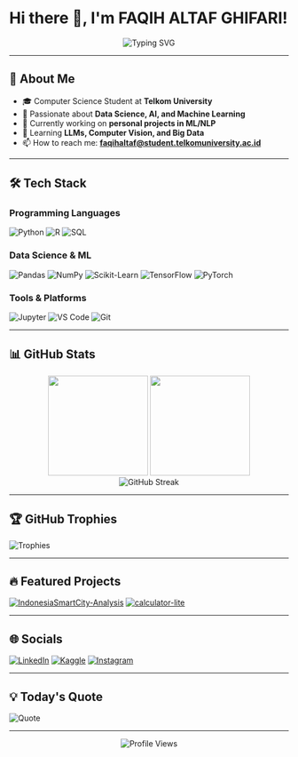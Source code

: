 # Hi there 👋, I'm FAQIH ALTAF GHIFARI!

<div align="center">
  <img src="https://readme-typing-svg.demolab.com?font=Fira+Code&pause=1000&color=FF7F50&width=435&lines=Data+Science+Enthusiast;AI%2FML+Learner;Python+Lover;Curious+Mind" alt="Typing SVG" />
</div>

---

## 🚀 About Me
- 🎓 Computer Science Student at **Telkom University**
- 🧠 Passionate about **Data Science, AI, and Machine Learning**
- 🔭 Currently working on **personal projects in ML/NLP**
- 🌱 Learning **LLMs, Computer Vision, and Big Data**
- 📫 How to reach me: **faqihaltaf@student.telkomuniversity.ac.id**

---

## 🛠️ Tech Stack
### Programming Languages
![Python](https://img.shields.io/badge/Python-3776AB?style=for-the-badge&logo=python&logoColor=white)
![R](https://img.shields.io/badge/R-276DC3?style=for-the-badge&logo=r&logoColor=white)
![SQL](https://img.shields.io/badge/SQL-4479A1?style=for-the-badge&logo=postgresql&logoColor=white)

### Data Science & ML
![Pandas](https://img.shields.io/badge/Pandas-150458?style=for-the-badge&logo=pandas&logoColor=white)
![NumPy](https://img.shields.io/badge/Numpy-013243?style=for-the-badge&logo=numpy&logoColor=white)
![Scikit-Learn](https://img.shields.io/badge/scikit--learn-F7931E?style=for-the-badge&logo=scikit-learn&logoColor=white)
![TensorFlow](https://img.shields.io/badge/TensorFlow-FF6F00?style=for-the-badge&logo=tensorflow&logoColor=white)
![PyTorch](https://img.shields.io/badge/PyTorch-EE4C2C?style=for-the-badge&logo=pytorch&logoColor=white)

### Tools & Platforms
![Jupyter](https://img.shields.io/badge/Jupyter-F37626?style=for-the-badge&logo=jupyter&logoColor=white)
![VS Code](https://img.shields.io/badge/VSCode-007ACC?style=for-the-badge&logo=visual-studio-code&logoColor=white)
![Git](https://img.shields.io/badge/Git-F05032?style=for-the-badge&logo=git&logoColor=white)

---

## 📊 GitHub Stats
<div align="center">
  <img height="180em" src="https://github-readme-stats.vercel.app/api?username=alohawas&show_icons=true&theme=tokyonight&include_all_commits=true&count_private=true"/>
  <img height="180em" src="https://github-readme-stats.vercel.app/api/top-langs/?username=alohawas&layout=compact&langs_count=8&theme=tokyonight"/>
</div>

<div align="center">
  <img src="https://streak-stats.demolab.com/?user=alohawas&theme=tokyonight" alt="GitHub Streak" />
</div>

---

## 🏆 GitHub Trophies
![Trophies](https://github-profile-trophy.vercel.app/?username=alohawas&theme=onedark&no-frame=true&row=1&column=7)

---

## 🔥 Featured Projects
[![IndonesiaSmartCity-Analysis](https://github-readme-stats.vercel.app/api/pin/?username=alohawas&repo=IndonesiaSmartCity-Analysis&theme=radical)](https://github.com/alohawas/IndonesiaSmartCity-Analysis)
[![calculator-lite](https://github-readme-stats.vercel.app/api/pin/?username=alohawas&repo=calculator-lite&theme=radical)](https://github.com/alohawas/calculator-lite)

---

## 🌐 Socials
[![LinkedIn](https://img.shields.io/badge/LinkedIn-0077B5?style=for-the-badge&logo=linkedin&logoColor=white)](https://linkedin.com/in/faqih-altaf-ghifari-b0a88a281)
[![Kaggle](https://img.shields.io/badge/Kaggle-20BEFF?style=for-the-badge&logo=kaggle&logoColor=white)](https://kaggle.com/faqihaltaf)
[![Instagram](https://img.shields.io/badge/Instagram-E4405F?style=for-the-badge&logo=instagram&logoColor=white)](https://instagram.com/faqih.altaff)

---

## 💡 Today's Quote
![Quote](https://quotes-github-readme.vercel.app/api?type=horizontal&theme=radical)

---

<div align="center">
  <img src="https://komarev.com/ghpvc/?username=alohawas&label=Profile%20Views&color=blue&style=flat" alt="Profile Views" />
</div>
